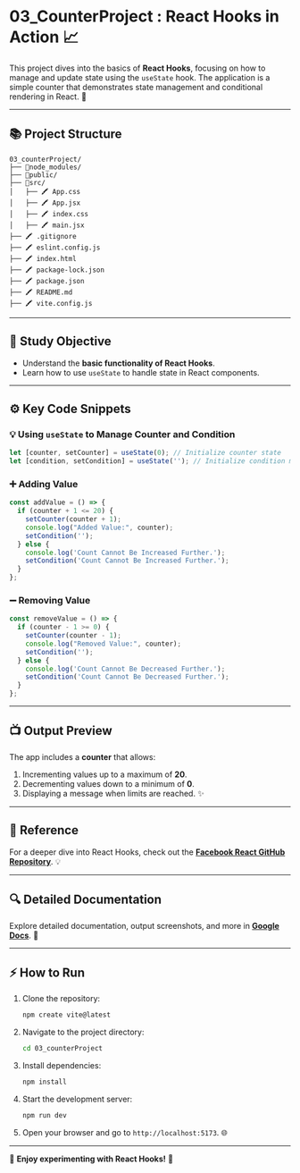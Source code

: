 # 03_CounterProject : React Hooks in Action 📈

This project dives into the basics of **React Hooks**, focusing on how to manage and update state using the `useState` hook. The application is a simple counter that demonstrates state management and conditional rendering in React. 🚀

---

## 📚 Project Structure

```
03_counterProject/
├── 📁node_modules/
├── 📁public/
├── 📁src/
│   ├── 🖍 App.css
│   ├── 🖍 App.jsx
│   ├── 🖍 index.css
│   ├── 🖍 main.jsx
├── 🖍 .gitignore
├── 🖍 eslint.config.js
├── 🖍 index.html
├── 🖍 package-lock.json
├── 🖍 package.json
├── 🖍 README.md
├── 🖍 vite.config.js
```

---

## 🔎 Study Objective

- Understand the **basic functionality of React Hooks**.
- Learn how to use `useState` to handle state in React components.

---

## ⚙️ Key Code Snippets

### 💡 Using `useState` to Manage Counter and Condition
```javascript
let [counter, setCounter] = useState(0); // Initialize counter state
let [condition, setCondition] = useState(''); // Initialize condition message
```

### ➕ Adding Value
```javascript
const addValue = () => {
  if (counter + 1 <= 20) {
    setCounter(counter + 1);
    console.log("Added Value:", counter);
    setCondition('');
  } else {
    console.log('Count Cannot Be Increased Further.');
    setCondition('Count Cannot Be Increased Further.');
  }
};
```

### ➖ Removing Value
```javascript
const removeValue = () => {
  if (counter - 1 >= 0) {
    setCounter(counter - 1);
    console.log("Removed Value:", counter);
    setCondition('');
  } else {
    console.log('Count Cannot Be Decreased Further.');
    setCondition('Count Cannot Be Decreased Further.');
  }
};
```

---

## 📺 Output Preview

The app includes a **counter** that allows:
1. Incrementing values up to a maximum of **20**.
2. Decrementing values down to a minimum of **0**.
3. Displaying a message when limits are reached. ✨

---

## 🔖 Reference

For a deeper dive into React Hooks, check out the **[Facebook React GitHub Repository](https://github.com/facebook/react/blob/main/packages/react/src/ReactHooks.js)**. 💡

---

## 🔍 Detailed Documentation

Explore detailed documentation, output screenshots, and more in **[Google Docs](https://docs.google.com/document/d/1ctpcrVYxu4TZ7CLbSXjdULtTosYhxsgeqypGkwC-bQY/edit?tab=t.126ne1v9oglg)**. 📁

---

## ⚡️ How to Run

1. Clone the repository:
   ```bash
   npm create vite@latest
   ```
2. Navigate to the project directory:
   ```bash
   cd 03_counterProject
   ```
3. Install dependencies:
   ```bash
   npm install
   ```
4. Start the development server:
   ```bash
   npm run dev
   ```
5. Open your browser and go to `http://localhost:5173`. 🌐

---

🎉 **Enjoy experimenting with React Hooks!** 🚀

